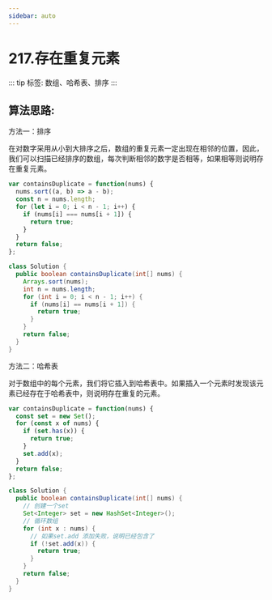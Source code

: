 ```yaml
---
sidebar: auto
---
```


# 217.存在重复元素

::: tip
标签: 数组、哈希表、排序
:::

## 算法思路:

方法一：排序

在对数字采用从小到大排序之后，数组的重复元素一定出现在相邻的位置，因此，我们可以扫描已经排序的数组，每次判断相邻的数字是否相等，如果相等则说明存在重复元素。

```js
var containsDuplicate = function(nums) {
  nums.sort((a, b) => a - b);
  const n = nums.length;
  for (let i = 0; i < n - 1; i++) {
    if (nums[i] === nums[i + 1]) {
      return true;
    }
  }
  return false;
};
```

```java
class Solution {
  public boolean containsDuplicate(int[] nums) {
    Arrays.sort(nums);
    int n = nums.length;
    for (int i = 0; i < n - 1; i++) {
      if (nums[i] == nums[i + 1]) {
        return true;
      }
    }
    return false;
  }
}
```

方法二：哈希表

对于数组中的每个元素，我们将它插入到哈希表中。如果插入一个元素时发现该元素已经存在于哈希表中，则说明存在重复的元素。

```js
var containsDuplicate = function(nums) {
  const set = new Set();
  for (const x of nums) {
    if (set.has(x)) {
      return true;
    }
    set.add(x);
  }
  return false;
};
```

```java
class Solution {
  public boolean containsDuplicate(int[] nums) {
    // 创建一个set
    Set<Integer> set = new HashSet<Integer>();
    // 循环数组
    for (int x : nums) {
      // 如果set.add 添加失败，说明已经包含了
      if (!set.add(x)) {
        return true;
      }
    }
    return false;
  }
}
```